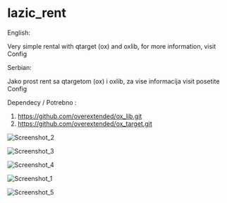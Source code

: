 # lazic_rent

English:

Very simple rental with qtarget (ox) and oxlib, for more information, visit Config

Serbian:

Jako prost rent sa qtargetom (ox) i oxlib, za vise informacija visit posetite Config

Dependecy / Potrebno :

1. https://github.com/overextended/ox_lib.git
2. https://github.com/overextended/ox_target.git

![Screenshot_2](https://github.com/lazicdev/lazic_rent/assets/109192302/3b404ae6-444f-4fb0-8936-31242f4b66d7)

![Screenshot_3](https://github.com/lazicdev/lazic_rent/assets/109192302/d2147467-56ed-45d6-a40a-dfb8906bc81f)

![Screenshot_4](https://github.com/lazicdev/lazic_rent/assets/109192302/8ec1ab46-cefb-4cb4-b641-717fb9291b3b)

![Screenshot_1](https://github.com/lazicdev/lazic_rent/assets/109192302/31978891-cbbc-45df-ae2e-32e885714b55)

![Screenshot_5](https://github.com/lazicdev/lazic_rent/assets/109192302/c5aeb7f7-baac-4ca8-b0f8-07e8f3bfc329)
